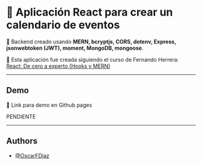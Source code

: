 # 📅 Aplicación React para crear un calendario de eventos

📰 Backend creado usando <b>MERN, bcryptjs, CORS, dotenv, Express, jsonwebtoken (JWT), moment, MongoDB, mongoose</b>.

📝 Esta aplicación fue creada siguiendo el curso de Fernando Herrera: [React: De cero a experto (Hooks y MERN)](https://www.udemy.com/course/react-cero-experto/)

---

## Demo

🔗 Link para demo en Github pages

PENDIENTE

---

## Authors

- [@OscarFDiaz](https://github.com/OscarFDiaz)
